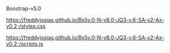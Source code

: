 Boostrap-v5.0

https://freddyjosias.github.io/Bs5v.0-N-v8.0-JQ3-v.6-SA-v2-Ax-v0.2-/styles.css

https://freddyjosias.github.io/Bs5v.0-N-v8.0-JQ3-v.6-SA-v2-Ax-v0.2-/scripts.js
